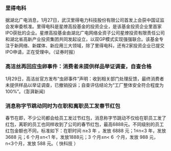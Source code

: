 ### 里得电科
据湖北广电消息，1月27日，武汉里得电力科技股份有限公司首发上会获中国证监会发审委核准。里得电科是星燎高投基金的投资企业，是该基金投资企业里首家IPO获批的企业。星燎高投基金由湖北广电网络全资子公司星燎投资有限责任公司和湖北省高新产业投资集团共同发起设立，以双GP模式实现强强联合。该基金专注于新网络、新媒体、新应用三大领域，除了里得电科，还有2家投资企业已提交IPO申请，正在受理中。（证券时报）
### 高洁丝再回应虫卵事件：消费者未提供样品举证调查，自查合格
1月29日，高洁丝官方发布“虫卵事件”声明：收到相关部门处理反馈，最终消费者未提供样品以举证调查，已撤销投诉；自查评估结论为“工厂整体安全符合程度为100%”。（澎湃新闻）
### 消息称字节跳动同时为在职和离职员工发春节红包
春节在即，不少公司都会给员工发过节红包，消息称字节跳动不仅给在职员工发了红包，离职的员工也同样收到了公司的春节红包，最高6888元。不同级别的员工红包金额也不同，标准如下：在职时间 n≥3 年 ，发放 6888 元；1≤n<3 年，发放 3688 元；6 个月≤n<1 年，发放1888元；3 个月≤n< 6  个月，发放 988 元，n<3个月，发放 588 元。（ 快科技 ）
